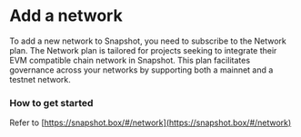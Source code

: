 # Add a network

To add a new network to Snapshot, you need to subscribe to the Network plan. The Network plan is tailored for projects seeking to integrate their EVM compatible chain network in Snapshot. This plan facilitates governance across your networks by supporting both a mainnet and a testnet network.

### **How to get started**

Refer to [https://snapshot.box/#/network](https://snapshot.box/#/network)
